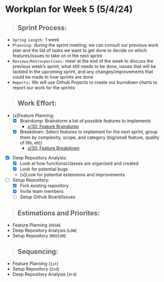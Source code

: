 # **Workplan for Week 5 (5/4/24)**

> ## **Sprint Process:**

- `Spring Length:` 1 week
- `Planning:` during the sprint meeting, we can consult our previous work plan and the list of tasks we want to get done to decide on which features/issues to take on in the next sprint
- `Reviews/Retrospectives:` meet at the end of the week to discuss the previous week’s sprint, what still needs to be done, issues that will be tackled in the upcoming sprint, and any changes/improvements that could be made to how sprints are done
- `Reports:` We will use Github Projects to create our burndown charts to report our work for the sprints

> ## **Work Effort:**

- [x]Feature Planning:
  - [x] Braindump: Brainstorm a list of possible features to implements  
    - [x/30: Feature Braindump](https://docs.google.com/document/u/0/d/1VwPLW1DNZEDs-PD9frZeo_VBeYBrv_13SK6nAnEjSFI/edit)
  - [x] Breakdown: Select features to implement for the next sprint, group them by complexity, scope, and category (big/small feature, quality of life, etc)
    - [x/30: Feature Breakdown](https://docs.google.com/document/u/0/d/1o2mMGg8FiU7k7IMkwWujQGLlm4GzbTpUWFHYrXLfoL8/edit)
- [x] Deep Repository Analysis:
  - [x] Look at how functions/classes are organized and created
  - [x] Look for potential bugs
  - [x]Look for potential extensions and improvements
- [ ] Setup Repository:
  - [x] Fork existing repository
  - [x] Invite team members
  - [ ] Setup Github Board/Issues

> ## **Estimations and Priorites:**
- Feature Planning (`HIGH`)
- Deep Repository Analysis (`LOW`)
- Setup Repository (`MEDIUM`)

> ## **Sequencing:**
- Feature Planning (`1st`)
- Setup Repository (`2nd`)
- Deep Repository Analysis (`3rd`)
